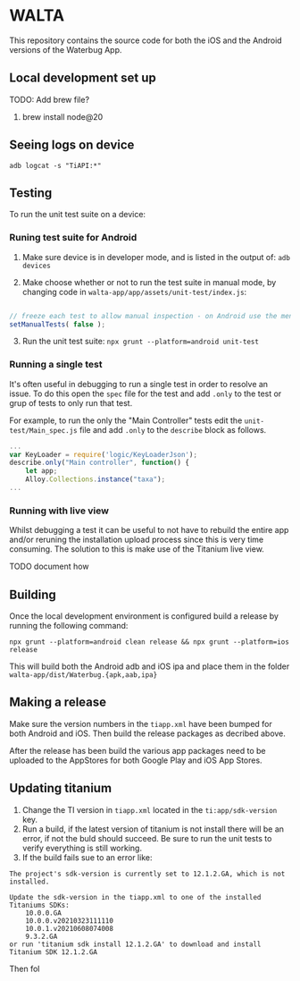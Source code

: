 # WALTA

This repository contains the source code for both the iOS and the Android versions of the Waterbug App.

## Local development set up

TODO: Add brew file?
1. brew install node@20


## Seeing logs on device

`adb logcat -s "TiAPI:*"`

## Testing

To run the unit test suite on a device:

### Runing test suite for Android
1. Make sure device is in developer mode, and is listed in the output of:
`adb devices`

2. Make choose whether or not to run the test suite in manual mode, by changing code in 
`walta-app/app/assets/unit-test/index.js`:

```javascript

// freeze each test to allow manual inspection - on Android use the menu option "Continue" to continue test.
setManualTests( false );
```

3. Run the unit test suite:
`npx grunt --platform=android unit-test`

### Running a single test
It's often useful in debugging to run a single test in order to resolve an issue.
To do this open the `spec` file for the test and add `.only` to the test or grup of tests
to only run that test.

For example, to run the only the "Main Controller" tests edit the `unit-test/Main_spec.js` file
and add `.only` to the `describe` block as follows.
```javascript
...
var KeyLoader = require('logic/KeyLoaderJson');
describe.only("Main controller", function() {
	let app;
    Alloy.Collections.instance("taxa");
...
```

### Running with live view
Whilst debugging a test it can be useful to not have to rebuild the entire app and/or reruning the
installation upload process since this is very time consuming. The solution to this is make use of
the Titanium live view.

TODO document how

## Building
Once the local development environment is configured build a release by running the 
following command:

`npx grunt --platform=android clean release && npx grunt --platform=ios release`

This will build both the Android adb and iOS ipa and place them in the folder
`walta-app/dist/Waterbug.{apk,aab,ipa}`

## Making a release

Make sure the version numbers in the `tiapp.xml` have been bumped for both Android and iOS.
Then build the release packages as decribed above.

After the release has been build the various app packages need to be uploaded to the AppStores for both
Google Play and iOS App Stores.

## Updating titanium

1. Change the TI version in `tiapp.xml` located in the `ti:app/sdk-version` key.
2. Run a build, if the latest version of titanium is not install there will be an error, if not the buld should succeed. Be sure to run the unit tests to verify everything is still working.
3. If the build fails sue to an error like:
```
The project's sdk-version is currently set to 12.1.2.GA, which is not installed.

Update the sdk-version in the tiapp.xml to one of the installed Titaniums SDKs:
    10.0.0.GA
    10.0.0.v20210323111110
    10.0.1.v20210608074008
    9.3.2.GA
or run 'titanium sdk install 12.1.2.GA' to download and install Titanium SDK 12.1.2.GA
```

Then fol